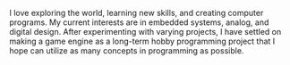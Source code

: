 I love exploring the world, learning new skills, and creating computer programs. My current interests are in embedded systems, analog, and digital design. After experimenting with varying projects, I have settled on making a game engine as a long-term hobby programming project that I hope can utilize as many concepts in programming as possible.
